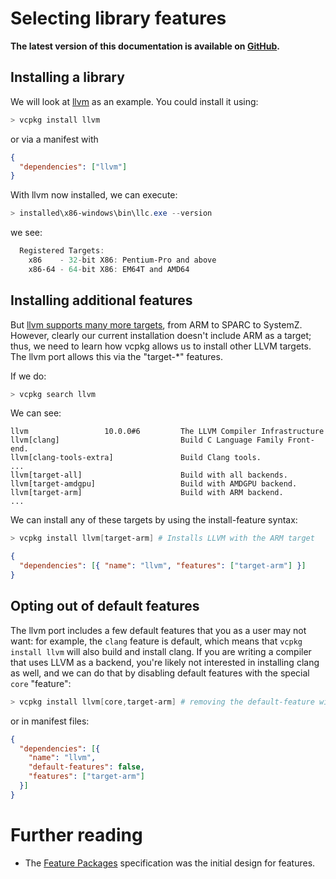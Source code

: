 # Selecting library features

**The latest version of this documentation is available on [GitHub](https://github.com/Microsoft/vcpkg/tree/master/docs/users/selecting-library-features.md).**

## Installing a library

We will look at [llvm](https://llvm.org/) as an example. You could install it using:

```powershell
> vcpkg install llvm
```
or via a manifest with
```json
{
  "dependencies": ["llvm"]
}
```

With llvm now installed, we can execute:

```powershell
> installed\x86-windows\bin\llc.exe --version
```

we see:

```powershell
  Registered Targets:
    x86    - 32-bit X86: Pentium-Pro and above
    x86-64 - 64-bit X86: EM64T and AMD64
```

## Installing additional features

But [llvm supports many more targets](https://llvm.org/docs/GettingStarted.html#local-llvm-configuration), from ARM to SPARC to SystemZ.
However, clearly our current installation doesn't include ARM as a target;
thus, we need to learn how vcpkg allows us to install other LLVM targets.
The llvm port allows this via the "target-*" features.

If we do:

```powershell
> vcpkg search llvm
```

We can see:

```
llvm                 10.0.0#6         The LLVM Compiler Infrastructure
llvm[clang]                           Build C Language Family Front-end.
llvm[clang-tools-extra]               Build Clang tools.
...
llvm[target-all]                      Build with all backends.
llvm[target-amdgpu]                   Build with AMDGPU backend.
llvm[target-arm]                      Build with ARM backend.
...
```

We can install any of these targets by using the install-feature syntax:

```powershell
> vcpkg install llvm[target-arm] # Installs LLVM with the ARM target
```
```json
{
  "dependencies": [{ "name": "llvm", "features": ["target-arm"] }]
}
```

## Opting out of default features

The llvm port includes a few default features that you as a user may not want: for example,
the `clang` feature is default, which means that `vcpkg install llvm` will also build and install clang.
If you are writing a compiler that uses LLVM as a backend,
you're likely not interested in installing clang as well,
and we can do that by disabling default features with the special `core` "feature":
```powershell
> vcpkg install llvm[core,target-arm] # removing the default-feature with "core" also removes all of the default targets you get
```
or in manifest files:
```json
{
  "dependencies": [{
    "name": "llvm",
    "default-features": false,
    "features": ["target-arm"]
  }]
}
```

# Further reading
- The [Feature Packages](../specifications/feature-packages.md) specification was the initial design for features.
